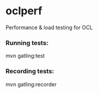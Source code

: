 # oclperf
Performance &amp; load testing for OCL

### Running tests:

mvn gatling:test

### Recording tests:

mvn gatling:recorder
